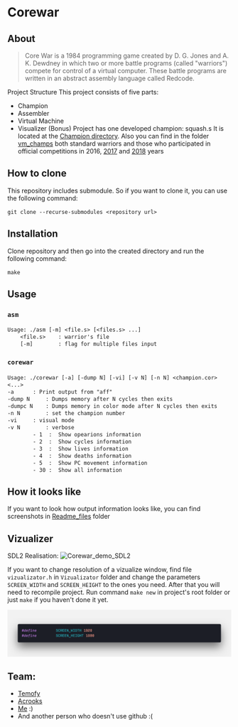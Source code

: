 # Corewar
## About
> Core War is a 1984 programming game created by D. G. Jones and A. K. Dewdney in which
> two or more battle programs (called "warriors") compete for control of a virtual computer.
> These battle programs are written in an abstract assembly language called Redcode.

Project Structure
This project consists of five parts:

+ Champion
+ Assembler
+ Virtual Machine
+ Visualizer (Bonus)
Project has one developed champion: squash.s It is located at the [Champion directory][Champ_dir].
Also you can find in the folder [vm_champs][vm_champs_dir] both standard warriors and those who participated
in official competitions in 2016, [2017][2017_champ] and [2018][2018_champ] years

[Champ_dir]:https://github.com/JustSpace555/School21-Corewar/tree/master/Champion
[vm_champs_dir]:https://github.com/JustSpace555/School21-Corewar/tree/master/vm_champs
[2017_champ]:https://www.youtube.com/watch?v=A8DPfQL3uO0
[2018_champ]:https://www.youtube.com/watch?v=R-OkYyzp-DI

## How to clone
This repository includes submodule. So if you want to clone it, you can use the following command:

	git clone --recurse-submodules <repository url>

## Installation
Clone repository and then go into the created directory and run the following command:

	make

## Usage
### `asm`
	Usage: ./asm [-m] <file.s> [<files.s> ...]
		<file.s>	: warrior's file
		[-m]		: flag for multiple files input

### `corewar`
	Usage: ./corewar [-a] [-dump N] [-vi] [-v N] [-n N] <champion.cor> <...>
	-a		: Print output from "aff"
	-dump N		: Dumps memory after N cycles then exits
	-dumpc N	: Dumps memory in color mode after N cycles then exits
	-n N		: set the champion number
	-vi		: visual mode
	-v N		: verbose
			- 1  :	Show opearions information
			- 2  :	Show cycles information
			- 3  :	Show lives information
			- 4  :	Show deaths information
			- 5  :	Show PC movement information
			- 30 :	Show all information

## How it looks like
If you want to look how output information looks like, you can find screenshots in [Readme_files][RD_folder] folder

[RD_folder]:https://github.com/JustSpace555/School21-Corewar/tree/master/Readme_files

## Vizualizer
SDL2 Realisation:
![Corewar_demo_SDL2](https://github.com/JustSpace555/School21-Corewar/blob/master/Readme_files/Corewar_demo.gif)

If you want to change resolution of a vizualize window, find file `vizualizator.h` in `Vizualizator` folder
and change the parameters `SCREEN_WIDTH` and `SCREEN_HEIGHT` to the ones you need. After that you will need to recompile project.
Run command `make new` in project's root folder or just `make` if you haven't done it yet.

![resolution](https://github.com/JustSpace555/School21-Corewar/blob/master/Readme_files/resolution.png)

## Team:
+ [Temofy](https://github.com/temofy)
+ [Acrooks](https://github.com/Cybersky21)
+ [Me](https://github.com/JustSpace555) :)
+ And another person who doesn't use github :(
	
